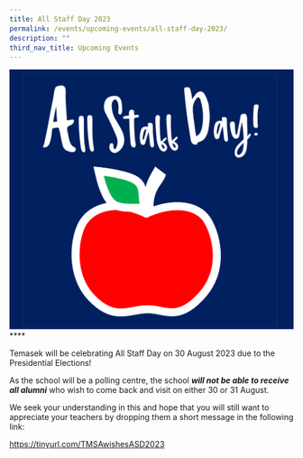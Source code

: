 ```yaml
---
title: All Staff Day 2023
permalink: /events/upcoming-events/all-staff-day-2023/
description: ""
third_nav_title: Upcoming Events
---
```

![](/images/all%20staff%20day.png)****

Temasek will be celebrating All Staff Day on 30 August 2023 due to the Presidential Elections!

As the school will be a polling centre, the school ***will not be able to receive all alumni*** who wish to come back and visit on either 30 or 31 August.

We seek your understanding in this and hope that you will still want to appreciate your teachers by dropping them a short message in the following link:

https://tinyurl.com/TMSAwishesASD2023